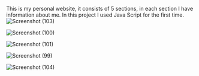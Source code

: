 
This is my personal website, it consists of 5 sections, in each section I have information about me. In this project I used Java Script for the first time.![Screenshot (103)](https://github.com/duletashev1/IamDushan.github.io/assets/116757605/3d30a880-d37e-4e55-a121-c8a81203923e)

![Screenshot (100)](https://github.com/duletashev1/IamDushan.github.io/assets/116757605/5bdfe97b-cbce-4521-8907-3810e7d9fb7c)

![Screenshot (101)](https://github.com/duletashev1/IamDushan.github.io/assets/116757605/8f293bb7-9a4f-4133-8d32-81c7d738e178)

![Screenshot (99)](https://github.com/duletashev1/IamDushan.github.io/assets/116757605/16f5f2b2-bb86-4d5c-a81d-1ddef39da889)

![Screenshot (104)](https://github.com/duletashev1/IamDushan.github.io/assets/116757605/1f201a60-83cd-4b3e-80da-84fd63b87312)
